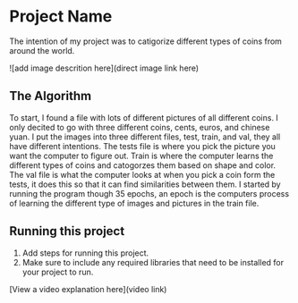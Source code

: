 # Project Name

The intention of my project was to catigorize different types of coins from around the world.

![add image descrition here](direct image link here)

## The Algorithm

To start, I found a file with lots of different pictures of all different coins. I only decited to go with three different coins, cents, euros, and chinese yuan. I put the images into three different files, test, train, and val, they all have different intentions. The tests file is where you pick the picture you want the computer to figure out. Train is where the computer learns the different types of coins and catogorzes them based on shape and color. The val file is what the computer looks at when you pick a coin form the tests, it does this so that it can find similarities between them. I started by running the program though 35 epochs, an epoch is the computers process of learning the different type of images and pictures in the train file.

## Running this project

1. Add steps for running this project.
2. Make sure to include any required libraries that need to be installed for your project to run.

[View a video explanation here](video link)
